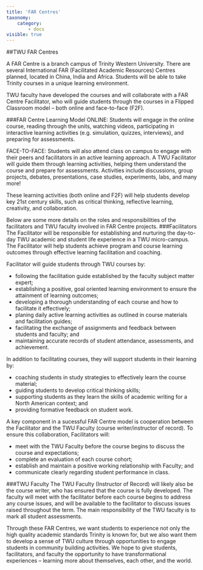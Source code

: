 ```yaml
---
title: 'FAR Centres'
taxonomy:
    category:
        - docs
visible: true
---
```


##TWU FAR Centres

A FAR Centre is a branch campus of Trinity Western University.  There are several International FAR (Facilitated Academic Resources) Centres planned, located in China, India and Africa.  Students will be able to take Trinity courses in a unique learning environment.   

TWU faculty have developed the courses and will collaborate with a FAR Centre Facilitator, who will guide students through the courses in a Flipped Classroom model – both online and face-to-face (F2F). 

###FAR Centre Learning Model
ONLINE: Students will engage in the online course, reading through the units, watching videos, participating in interactive learning activities (e.g. simulation, quizzes, interviews), and preparing for assessments. 

FACE-TO-FACE: Students will also attend class on campus to engage with their peers and facilitators in an active learning approach.  A TWU Facilitator will guide them through learning activities, helping them understand the course and prepare for assessments.  Activities include discussions, group projects, debates, presentations, case studies, experiments, labs, and many more! 

These learning activities (both online and F2F) will help students develop key 21st century skills, such as critical thinking, reflective learning, creativity, and collaboration. 

Below are some more details on the roles and responsibilities of the facilitators and TWU faculty involved in FAR Centre projects.
###Facilitators
The Facilitator will be responsible for establishing and nurturing the day-to-day TWU academic and student life experience in a TWU micro-campus. The Facilitator will help students achieve program and course learning outcomes through effective learning facilitation and coaching. 

Facilitator will guide students through TWU courses by: 
* following the facilitation guide established by the faculty subject matter expert;
* establishing a positive, goal oriented learning environment to ensure the attainment of learning outcomes; 
* developing a thorough understanding of each course and how to facilitate it effectively;
* planing daily active learning activities as outlined in course materials and facilitation guides;
* facilitating the exchange of assignments and feedback between students and faculty; and
* maintaining accurate records of student attendance, assessments, and achievement.

In addition to facilitating courses, they will support students in their learning by:
* coaching students in study strategies to effectively learn the course material;
* guiding students to develop critical thinking skills;
* supporting students as they learn the skills of academic writing for a North American context; and
* providing formative feedback on student work.

A key component in a sucessful FAR Centre model is cooperation between the Facilitator and the TWU Faculty (course writer/instructor of record).  To ensure this collaboration, Facilitators will:
* meet with the TWU Faculty before the course begins to discuss the course and expectations;
* complete an evaluation of each course cohort;
* establish and maintain a positive working relationship with Faculty; and
* communicate clearly regarding student performance in class.

###TWU Faculty
The TWU Faculty (Instructor of Record) will likely also be the course writer, who has ensured that the course is fully developed. The faculty will meet with the facilitator before each course begins to address any course issues, and will be available to the facilitator to discuss issues raised throughout the term.  The main responsibility of the TWU faculty is to mark all student assessments.

Through these FAR Centres, we want students to experience not only the high quality academic standards Trinity is known for, but we also want them to develop a sense of TWU culture through opportunities to engage students in community building activities.  We hope to give students, facilitators, and faculty the opportunity to have transformational experiences – learning more about themselves, each other, and the world. 
